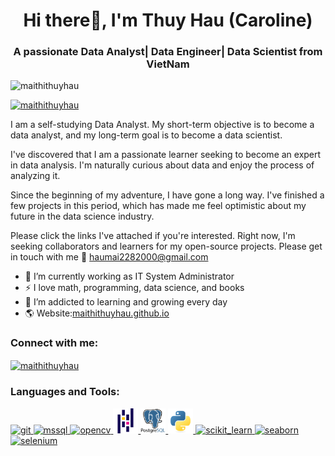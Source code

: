 

<!--
## Hi there 👋
**maithithuyhau/maithithuyhau** is a ✨ _special_ ✨ repository because its `README.md` (this file) appears on your GitHub profile.

Here are some ideas to get you started:

- 🔭 I’m currently working on ...
- 🌱 I’m currently learning ...
- 👯 I’m looking to collaborate on ...
- 🤔 I’m looking for help with ...
- 💬 Ask me about ...
- 📫 How to reach me: ...
- 😄 Pronouns: ...
- ⚡ Fun fact: ...
-->
<h1 align="center">Hi there👋, I'm Thuy Hau (Caroline)</h1>
<h3 align="center">A passionate Data Analyst| Data Engineer| Data Scientist from VietNam</h3>

<p align="left"> <img src="https://komarev.com/ghpvc/?username=maithithuyhau&label=Profile%20views&color=0e75b6&style=flat" alt="maithithuyhau" /> </p>

<p align="left"> <a href="https://github.com/ryo-ma/github-profile-trophy"><img src="https://github-profile-trophy.vercel.app/?username=maithithuyhau" alt="maithithuyhau" /></a> </p>


I am a self-studying Data Analyst. My short-term objective is to become a data analyst, and my long-term goal is to become a data scientist.

I've discovered that I am a passionate learner seeking to become an expert in data analysis. I'm naturally curious about data and enjoy the process of analyzing it. 


Since the beginning of my adventure, I have gone a long way. I've finished a few projects in this period, which has made me feel optimistic about my future in the data science industry.


Please click the links I've attached if you're interested. Right now, I'm seeking collaborators and learners for my open-source projects. Please get in touch with me 📧 haumai2282000@gmail.com

- 🔭 I’m currently working as IT System Administrator 
- ⚡ I love math, programming, data science, and books
- 🌱 I’m addicted to learning and growing every day
- 🌎 Website:<a href="https://maithithuyhau.github.io/haumaiportfolio.github.io/" class="button">maithithuyhau.github.io</a> 
<h3 align="left">Connect with me:</h3>
<p align="left">
<a href="https://www.linkedin.com/in/imhau/" target="blank"><img align="center" src="https://raw.githubusercontent.com/rahuldkjain/github-profile-readme-generator/master/src/images/icons/Social/linked-in-alt.svg" alt="maithithuyhau" height="30" width="40" /></a>


<h3 align="left">Languages and Tools:</h3>
<p align="left"> <a href="https://git-scm.com/" target="_blank" rel="noreferrer"> <img src="https://www.vectorlogo.zone/logos/git-scm/git-scm-icon.svg" alt="git" width="40" height="40"/> </a> <a href="https://www.microsoft.com/en-us/sql-server" target="_blank" rel="noreferrer"> <img src="https://www.svgrepo.com/show/303229/microsoft-sql-server-logo.svg" alt="mssql" width="40" height="40"/> </a> <a href="https://opencv.org/" target="_blank" rel="noreferrer"> <img src="https://www.vectorlogo.zone/logos/opencv/opencv-icon.svg" alt="opencv" width="40" height="40"/> </a> <a href="https://pandas.pydata.org/" target="_blank" rel="noreferrer"> <img src="https://raw.githubusercontent.com/devicons/devicon/2ae2a900d2f041da66e950e4d48052658d850630/icons/pandas/pandas-original.svg" alt="pandas" width="40" height="40"/> </a> <a href="https://www.postgresql.org" target="_blank" rel="noreferrer"> <img src="https://raw.githubusercontent.com/devicons/devicon/master/icons/postgresql/postgresql-original-wordmark.svg" alt="postgresql" width="40" height="40"/> </a> <a href="https://www.python.org" target="_blank" rel="noreferrer"> <img src="https://raw.githubusercontent.com/devicons/devicon/master/icons/python/python-original.svg" alt="python" width="40" height="40"/> </a> <a href="https://scikit-learn.org/" target="_blank" rel="noreferrer"> <img src="https://upload.wikimedia.org/wikipedia/commons/0/05/Scikit_learn_logo_small.svg" alt="scikit_learn" width="40" height="40"/> </a> <a href="https://seaborn.pydata.org/" target="_blank" rel="noreferrer"> <img src="https://seaborn.pydata.org/_images/logo-mark-lightbg.svg" alt="seaborn" width="40" height="40"/> </a> <a href="https://www.selenium.dev" target="_blank" rel="noreferrer"> <img src="https://raw.githubusercontent.com/detain/svg-logos/780f25886640cef088af994181646db2f6b1a3f8/svg/selenium-logo.svg" alt="selenium" width="40" height="40"/> </a> </p>

